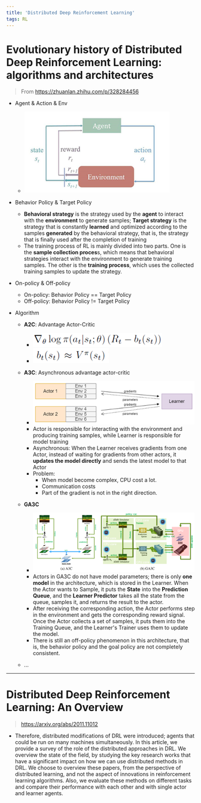 ```yaml
---
title: 'Distributed Deep Reinforcement Learning'
tags: RL
---
```


<!--more-->

# Evolutionary history of Distributed Deep Reinforcement Learning: algorithms and architectures
> From  https://zhuanlan.zhihu.com/p/328284456

- Agent & Action & Env
	- ![img](../images/2023-1-16-RL-explore/v2-2978274fb045c1efb19f939fee6161de_b.jpg)
- Behavior Policy & Target Policy

	- **Behavioral strategy** is the strategy used by the **agent** to interact with the **environment** to generate samples; **Target strategy** is the strategy that is constantly **learned** and optimized according to the samples **generated** by the behavioral strategy, that is, the strategy that is finally used after the completion of training
	- The training process of RL is mainly divided into two parts. One is the **sample collection proces**s, which means that behavioral strategies interact with the environment to generate training samples. The other is the **training process**, which uses the collected training samples to update the strategy.
- On-policy & Off-policy
	- On-policy: Behavior Policy == Target Policy
	- Off-policy: Behavior Policy  !=  Target Policy

- Algorithm
	- **A2C**: Advantage Actor-Critic
		- ![img](../images/2023-1-16-RL-explore/v2-3e346ad4ba14cf9a19ecbff3f1088488_b.jpg)
		- ![img](../images/2023-1-16-RL-explore/v2-50043c94eef0d52858184058e17ab038_b.jpg)

	- **A3C**: Asynchronous advantage actor-critic
		- ![img](../images/2023-1-16-RL-explore/v2-6a102d3ffa50bcdfdf6093ee63b43df2_b.jpg)
		- Actor is responsible for interacting with the environment and producing training samples, while Learner is responsible for model training
		- Asynchronous: When the Learner receives gradients from one Actor, instead of waiting for gradients from other actors, it **updates the model directly** and sends the latest model to that Actor
		- Problem:
			- When model become complex, CPU cost a lot.
			- Communication costs
			- Part of the gradient is not in the right direction.

	- **GA3C** 
		- ![image-20230116164642836](../images/2023-1-16-RL-explore/image-20230116164642836.png)
		- Actors in GA3C do not have model parameters; there is only **one model** in the architecture, which is stored in the Learner. When the Actor wants to Sample, it puts the **State** into the **Prediction Queue**, and the **Learner Predictor** takes all the state from the queue, samples it, and returns the result to the actor. 
		- After receiving the corresponding action, the Actor performs step in the environment and gets the corresponding reward signal. Once the Actor collects a set of samples, it puts them into the Training Queue, and the Learner's Trainer uses them to update the model.
		- There is still an off-policy phenomenon in this architecture, that is, the behavior policy and the goal policy are not completely consistent.

	- ...
---


# Distributed Deep Reinforcement Learning: An Overview
> https://arxiv.org/abs/2011.11012

- Therefore, distributed modifications of DRL were introduced;   agents that could be run on many machines simultaneously.   In this article, we provide a survey of the role of the distributed approaches in DRL.   We overview the state of the field, by studying the key research works that have a significant impact on how we can use distributed methods in DRL.   We choose to overview these papers, from the perspective of distributed learning, and not the aspect of innovations in reinforcement learning algorithms.   Also, we evaluate these methods on different tasks and compare their performance with each other and with single actor and learner agents.

